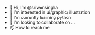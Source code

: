 - 👋 Hi, I’m @sriwonsingha
- 👀 I’m interested in ui/graphic/ illustration
- 🌱 I’m currently learning python
- 💞️ I’m looking to collaborate on ...
- 📫 How to reach me 

<!---
sriwonsingha/sriwonsingha is a ✨ special ✨ repository because its `README.md` (this file) appears on your GitHub profile.
You can click the Preview link to take a look at your changes.
--->
